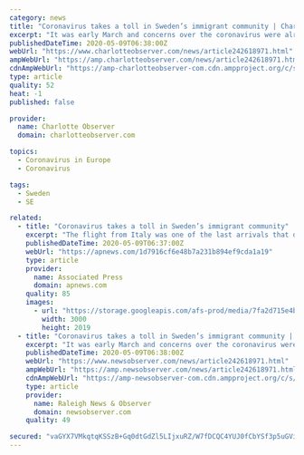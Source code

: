```yaml
---
category: news
title: "Coronavirus takes a toll in Sweden’s immigrant community | Charlotte Observer"
excerpt: "It was early March and concerns over the coronavirus were already present, but the couple, both coughing for the entire 45-minute journey, assured Khalaf they were healthy and just suffering from a change in the weather."
publishedDateTime: 2020-05-09T06:38:00Z
webUrl: "https://www.charlotteobserver.com/news/article242618971.html"
ampWebUrl: "https://amp.charlotteobserver.com/news/article242618971.html"
cdnAmpWebUrl: "https://amp-charlotteobserver-com.cdn.ampproject.org/c/s/amp.charlotteobserver.com/news/article242618971.html"
type: article
quality: 52
heat: -1
published: false

provider:
  name: Charlotte Observer
  domain: charlotteobserver.com

topics:
  - Coronavirus in Europe
  - Coronavirus

tags:
  - Sweden
  - SE

related:
  - title: "Coronavirus takes a toll in Sweden’s immigrant community"
    excerpt: "The flight from Italy was one of the last arrivals that day at the Stockholm airport. A Swedish couple in their 50s walked up and loaded their skis into Razzak"
    publishedDateTime: 2020-05-09T06:37:00Z
    webUrl: "https://apnews.com/1d7916cf6e48b7a231b894ef9cda1a19"
    type: article
    provider:
      name: Associated Press
      domain: apnews.com
    quality: 85
    images:
      - url: "https://storage.googleapis.com/afs-prod/media/7fa2d715e4bb461580da9fc8cb96895d/3000.jpeg"
        width: 3000
        height: 2019
  - title: "Coronavirus takes a toll in Sweden’s immigrant community | Raleigh News & Observer"
    excerpt: "It was early March and concerns over the coronavirus were already present, but the couple, both coughing for the entire 45-minute journey, assured Khalaf they were healthy and just suffering from a change in the weather."
    publishedDateTime: 2020-05-09T06:38:00Z
    webUrl: "https://www.newsobserver.com/news/article242618971.html"
    ampWebUrl: "https://amp.newsobserver.com/news/article242618971.html"
    cdnAmpWebUrl: "https://amp-newsobserver-com.cdn.ampproject.org/c/s/amp.newsobserver.com/news/article242618971.html"
    type: article
    provider:
      name: Raleigh News & Observer
      domain: newsobserver.com
    quality: 49

secured: "vaGYX7VMkqtqKSSzB+Gq0dtGdZl5LIjxuRZ/W7fDCQC4YUJ0fCbYSf3p5uGVi2Rt85gNSJT/W3L5ZtHPGzuo67AUicT5RvHsvKpk20Pcc3fRe48W/6Ybmc6a6ZQVuTlplgwOuEIBhWz/HVZdq3VmvSvhQl/3/f4eXW9lpzQOLk9JJGYgT96YtlPU5OaQhDyM+qAVISq1EFvYy7ol7lz2GudD6N8fCHTAeWPeBDVyFK3vojfgkpyjjpZJtFgaDBx+P44AFLvQmSyLdtUAuAPTYt+UZlqCpRSZzC3qXWtkz7cKifbJfkvIgwJ5WBu025b6;zzAeZme/kqCvImkW1/Ikvw=="
---
```


